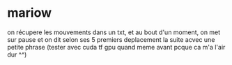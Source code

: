 # mariow

on récupere les mouvements dans un txt, et au bout d'un moment, on met sur pause et on dit selon ses 5 premiers deplacement la suite acvec une petite phrase (tester avec cuda tf gpu quand meme avant pcque ca m'a l'air dur ^^)
